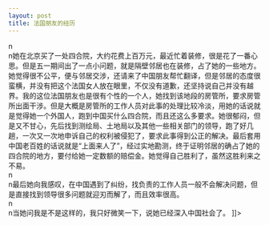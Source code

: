 ```yaml
---
layout: post
title: 法国朋友的经历
---
```


<p>n<br />n她在北京买了一处四合院，大约花费上百万元，最近忙着装修，很是花了一番心思。但是五一期间出了一点小问题，就是隔壁邻居也在装修，占了她的一些地方。她觉得很不公平，便与邻居交涉，还请来了中国朋友帮忙翻译，但是邻居的态度很蛮横，并没有把这个法国女人放在眼里，不仅没有道歉，还坚持说自己并没有越界。我的这位法国朋友也是很有个性的一个人，她找到该地段的房管所，要求房管所出面干涉。但是大概是房管所的工作人员对此事的处理比较冷淡，用她的话说就是觉得她一个外国人，跑到中国买什么四合院，而且还这么多要求。她很郁闷，但是又不甘心，先后找到测绘局、土地局以及其他一些相关部门的领导，跑了好几趟，一次又一次地申诉自己的权利被侵犯了，要求此事得到公正的解决。最后套用中国老百姓的话说就是“上面来人了”，经过实地勘测，终于证明邻居的确占了她的四合院的地方，要付给她一定数额的赔偿金。她觉得自己胜利了，虽然这胜利来之不易。<br />n<br />n最后她向我感叹，在中国遇到了纠纷，找负责的工作人员一般不会解决问题，但是直接找到领导很多问题就迎刃而解了，而且效率很高。<br />n<br />n当她问我是不是这样的，我只好微笑一下，说她已经深入中国社会了。 ]]&gt;
</p>
